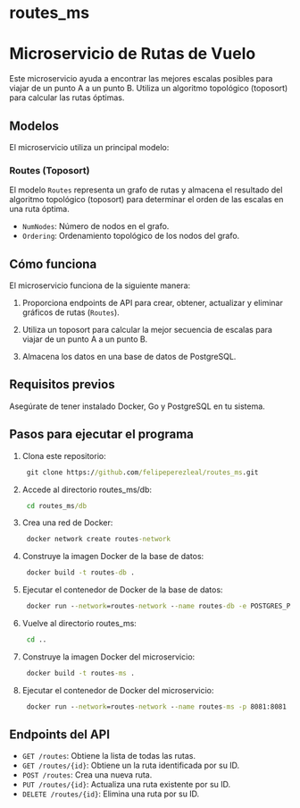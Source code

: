 # routes_ms
# Microservicio de Rutas de Vuelo

Este microservicio ayuda a encontrar las mejores escalas posibles para viajar de un punto A a un punto B. Utiliza un algoritmo topológico (toposort) para calcular las rutas óptimas.

## Modelos

El microservicio utiliza un principal modelo:
### Routes (Toposort)

El modelo `Routes` representa un grafo de rutas y almacena el resultado del algoritmo topológico (toposort) para determinar el orden de las escalas en una ruta óptima.

- `NumNodes`: Número de nodos en el grafo.
- `Ordering`: Ordenamiento topológico de los nodos del grafo.

## Cómo funciona

El microservicio funciona de la siguiente manera:

1. Proporciona endpoints de API para crear, obtener, actualizar y eliminar gráficos de rutas (`Routes`).

2. Utiliza un toposort para calcular la mejor secuencia de escalas para viajar de un punto A a un punto B.

3. Almacena los datos en una base de datos de PostgreSQL.

## Requisitos previos

Asegúrate de tener instalado Docker, Go y PostgreSQL en tu sistema.

## Pasos para ejecutar el programa

1. Clona este repositorio:
   ```cmd
    git clone https://github.com/felipeperezleal/routes_ms.git
   ```
2. Accede al directorio routes_ms/db: 
   ```cmd
    cd routes_ms/db
   ```
3. Crea una red de Docker:
   ```cmd
    docker network create routes-network
   ```
5. Construye la imagen Docker de la base de datos:
   ```cmd
    docker build -t routes-db .
   ```
6. Ejecutar el contenedor de Docker de la base de datos:
   ```cmd
    docker run --network=routes-network --name routes-db -e POSTGRES_PASSWORD=mysecretpassword -p 5432:5432 routes-db  
   ```
7. Vuelve al directorio routes_ms: 
   ```cmd
    cd ..
   ```
8. Construye la imagen Docker del microservicio:
   ```cmd
    docker build -t routes-ms .
   ```
9. Ejecutar el contenedor de Docker del microservicio:
   ```cmd
    docker run --network=routes-network --name routes-ms -p 8081:8081 routes-ms
   ```
   
## Endpoints del API

- `GET /routes`: Obtiene la lista de todas las rutas.
- `GET /routes/{id}`: Obtiene un la ruta identificada por su ID.
- `POST /routes`: Crea una nueva ruta.
- `PUT /routes/{id}`: Actualiza una ruta existente por su ID.
- `DELETE /routes/{id}`: Elimina una ruta por su ID.






